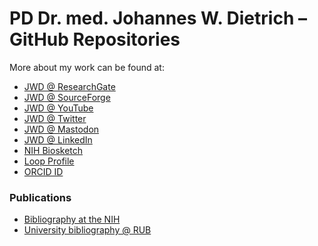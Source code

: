 # PD Dr. med. Johannes W. Dietrich – GitHub Repositories #

More about my work can be found at:

- [JWD @ ResearchGate](https://www.researchgate.net/profile/Johannes-W-Dietrich)
- [JWD @ SourceForge](https://sourceforge.net/u/jwdietrich/profile/)
- [JWD @ YouTube](https://www.youtube.com/@jwdietrich_science)
- [JWD @ Twitter](https://twitter.com/drjwdietrich)
- [JWD @ Mastodon](https://qoto.org/@drjwdietrich)
- [JWD @ LinkedIn](https://www.linkedin.com/in/jwdietrich/)
- [NIH Biosketch](https://www.ncbi.nlm.nih.gov/myncbi/johannesw..dietrich.1/cv/570968/)
- [Loop Profile](https://loop.frontiersin.org/people/238877/overview)
- [ORCID ID](https://orcid.org/0000-0002-1185-3549)


### Publications ###

- [Bibliography at the NIH](https://www.ncbi.nlm.nih.gov/myncbi/johannes%20w..dietrich.1/bibliography/public/)
- [University bibliography @ RUB](https://bibliographie.ub.rub.de/person/6934)


<!--
**jwdietrich21/jwdietrich21** is a ✨ _special_ ✨ repository because its `README.md` (this file) appears on your GitHub profile.

Here are some ideas to get you started:

- 🔭 I’m currently working on ...
- 🌱 I’m currently learning ...
- 👯 I’m looking to collaborate on ...
- 🤔 I’m looking for help with ...
- 💬 Ask me about ...
- 📫 How to reach me: ...
- 😄 Pronouns: ...
- ⚡ Fun fact: ...
-->
